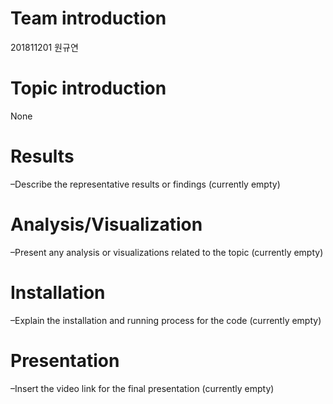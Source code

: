 # Team introduction

201811201 원규연

# Topic introduction

None

# Results
  
  –Describe the representative results or findings (currently empty)

# Analysis/Visualization

  –Present any analysis or visualizations related to the topic (currently empty)

# Installation

  –Explain the installation and running process for the code (currently empty)

# Presentation

  –Insert the video link for the final presentation (currently empty)
